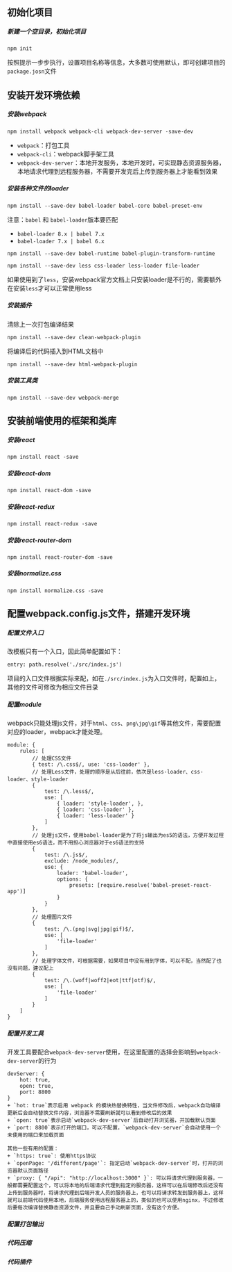 ## 初始化项目
##### 新建一个空目录，初始化项目
<pre><code>npm init</code></pre>
按照提示一步步执行，设置项目名称等信息，大多数可使用默认，即可创建项目的`package.josn`文件

## 安装开发环境依赖
##### 安装webpack
<pre><code>npm install webpack webpack-cli webpack-dev-server -save-dev</code></pre>
+ `webpack`：打包工具
+ `webpack-cli`：webpack脚手架工具
+ `webpack-dev-server`：本地开发服务，本地开发时，可实现静态资源服务器，本地请求代理到远程服务器，不需要开发完后上传到服务器上才能看到效果

##### 安装各种文件的loader
<pre><code>npm install --save-dev babel-loader babel-core babel-preset-env</code></pre>
注意：`babel` 和 `babel-loader`版本要匹配
+ `babel-loader 8.x | babel 7.x`
+ `babel-loader 7.x | babel 6.x`
<pre><code>npm install --save-dev babel-runtime babel-plugin-transform-runtime</code></pre>
<pre><code>npm install --save-dev less css-loader less-loader file-loader</code></pre>
如果使用到了`less`，安装webpack官方文档上只安装loader是不行的，需要额外在安装`less`才可以正常使用less

##### 安装插件
清除上一次打包编译结果
<pre><code>npm install --save-dev clean-webpack-plugin</code></pre>
将编译后的代码插入到HTML文档中
<pre><code>npm install --save-dev html-webpack-plugin</code></pre>

##### 安装工具类
<pre><code>npm install --save-dev webpack-merge</code></pre>

## 安装前端使用的框架和类库
##### 安装react
<pre><code>npm install react -save</code></pre>

##### 安装react-dom
<pre><code>npm install react-dom -save</code></pre>

##### 安装react-redux
<pre><code>npm install react-redux -save</code></pre>

##### 安装react-router-dom
<pre><code>npm install react-router-dom -save</code></pre>

##### 安装normalize.css
<pre><code>npm install normalize.css -save</code></pre>

## 配置webpack.config.js文件，搭建开发环境
##### 配置文件入口
改模板只有一个入口，因此简单配置如下：
<pre><code>entry: path.resolve('./src/index.js')</code></pre>
项目的入口文件根据实际来配，如在`./src/index.js`为入口文件时，配置如上，其他的文件可修改为相应文件目录

##### 配置module
webpack只能处理js文件，对于`html`、`css`、`png\jpg\gif`等其他文件，需要配置对应的loader，webpack才能处理。

<pre><code>module: {
    rules: [
        // 处理CSS文件
        { test: /\.css$/, use: 'css-loader' },
        // 处理Less文件，处理的顺序是从后往前，依次是less-loader、css-loader、style-loader
        {
            test: /\.less$/,
            use: [
                { loader: 'style-loader', },
                { loader: 'css-loader' },
                { loader: 'less-loader' }
            ]
        },
        // 处理js文件，使用babel-loader是为了将js输出为es5的语法，方便开发过程中直接使用es6语法，而不用担心浏览器对于es6语法的支持
        {
            test: /\.js$/,
            exclude: /node_modules/,
            use: {
                loader: 'babel-loader',
                options: {
                    presets: [require.resolve('babel-preset-react-app')]
                }
            }
        },
        // 处理图片文件
        {
            test: /\.(png|svg|jpg|gif)$/,
            use: [
                'file-loader'
            ]
        },
        // 处理字体文件，可根据需要，如果项目中没有用到字体，可以不配，当然配了也没有问题，建议配上
        {
            test: /\.(woff|woff2|eot|ttf|otf)$/,
            use: [
                'file-loader'
            ]
        }
    ]
}
</code></pre>

##### 配置开发工具
开发工具要配合`webpack-dev-server`使用，在这里配置的选择会影响到`webpack-dev-server`的行为
<pre><code>devServer: {
    hot: true,
    open: true,
    port: 8800
}
+ `hot: true`表示启用 webpack 的模块热替换特性，当文件修改后，webpack自动编译更新后会自动替换文件内容，浏览器不需要刷新就可以看到修改后的效果
+ `open: true`表示启动`webpack-dev-server`后自动打开浏览器，并加载默认页面
+ `port: 8800`表示打开的端口，可以不配置，`webpack-dev-server`会自动使用一个未使用的端口来加载页面

其他一些有用的配置：
+ `https: true`: 使用https协议
+ `openPage: '/different/page'`: 指定启动`webpack-dev-server`时，打开的浏览器默认页面路径
+ `proxy: { "/api": "http://localhost:3000" }`: 可以将请求代理到服务器，一般都需要配置这个，可以将本地的后端请求代理到指定的服务器，这样可以在后端修改后还没有上传到服务器时，将请求代理到后端开发人员的服务器上，也可以将请求转发到服务器上，这样就可以前端代码使用本地，后端服务使用远程服务器上的，类似的也可以使用nginx，不过修改后要每次编译替换静态资源文件，并且要自己手动刷新页面，没有这个方便。
</code></pre>

##### 配置打包输出

##### 代码压缩

##### 代码插件

